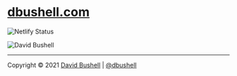 # [dbushell.com](https://dbushell.com)

![Netlify Status](https://api.netlify.com/api/v1/badges/788a936b-0495-4458-8d87-16a93cb6e324/deploy-status)

![David Bushell](/public/assets/img/dbushell-poster.svg)

* * *

Copyright © 2021 [David Bushell](https://dbushell.com) | [@dbushell](https://twitter.com/dbushell)
